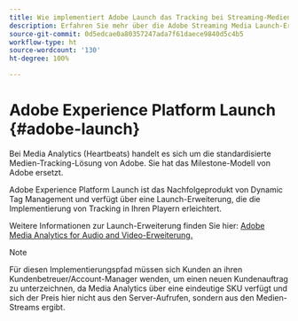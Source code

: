 ```yaml
---
title: Wie implementiert Adobe Launch das Tracking bei Streaming-Medien?
description: Erfahren Sie mehr über die Adobe Streaming Media Launch-Erweiterung für Streaming-Medien.
source-git-commit: 0d5edcae0a80357247ada7f61daece9840d5c4b5
workflow-type: ht
source-wordcount: '130'
ht-degree: 100%

---
```



# Adobe Experience Platform Launch {#adobe-launch}

Bei Media Analytics (Heartbeats) handelt es sich um die standardisierte Medien-Tracking-Lösung von Adobe. Sie hat das Milestone-Modell von Adobe ersetzt.

Adobe Experience Platform Launch ist das Nachfolgeprodukt von Dynamic Tag Management und verfügt über eine Launch-Erweiterung, die die Implementierung von Tracking in Ihren Playern erleichtert.

Weitere Informationen zur Launch-Erweiterung finden Sie hier: [Adobe Media Analytics for Audio and Video-Erweiterung.](https://experienceleague.adobe.com/docs/launch/using/extensions-ref/adobe-extension/media-analytics-extension/overview.html?lang=de)

>[!NOTE]
>
>Für diesen Implementierungspfad müssen sich Kunden an ihren Kundenbetreuer/Account-Manager wenden, um einen neuen Kundenauftrag zu unterzeichnen, da Media Analytics über eine eindeutige SKU verfügt und sich der Preis hier nicht aus den Server-Aufrufen, sondern aus den Medien-Streams ergibt.
